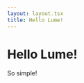 ```yaml
---
layout: layout.tsx
title: Hello Lume!
---
```


# Hello Lume!

<p class="text-4xl text-blue-500">
So simple!
</p>
